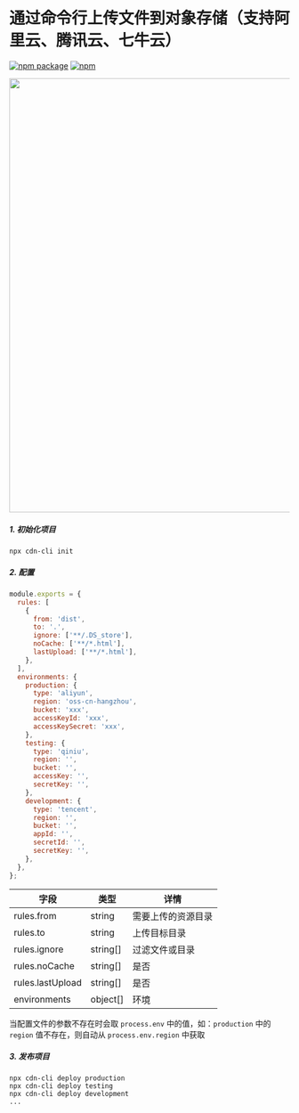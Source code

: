 # 通过命令行上传文件到对象存储（支持阿里云、腾讯云、七牛云）

[![npm package](https://img.shields.io/npm/v/cdn-cli.svg)](https://www.npmjs.org/package/cdn-cli)
[![npm](https://img.shields.io/npm/dt/cdn-cli.svg?style=flat-square)](https://www.npmjs.com/package/cdn-cli)

<img src="https://github.com/chooin/cdn-cli/blob/master/awesome.gif" width="780" height="auto" />

##### 1. 初始化项目

```shell
npx cdn-cli init
```

##### 2. 配置

```js
module.exports = {
  rules: [
    {
      from: 'dist',
      to: '.',
      ignore: ['**/.DS_store'],
      noCache: ['**/*.html'],
      lastUpload: ['**/*.html'],
    },
  ],
  environments: {
    production: {
      type: 'aliyun',
      region: 'oss-cn-hangzhou',
      bucket: 'xxx',
      accessKeyId: 'xxx',
      accessKeySecret: 'xxx',
    },
    testing: {
      type: 'qiniu',
      region: '',
      bucket: '',
      accessKey: '',
      secretKey: '',
    },
    development: {
      type: 'tencent',
      region: '',
      bucket: '',
      appId: '',
      secretId: '',
      secretKey: '',
    },
  },
};
```

| 字段             | 类型     | 详情               |
| ---------------- | -------- | ------------------ |
| rules.from       | string   | 需要上传的资源目录 |
| rules.to         | string   | 上传目标目录       |
| rules.ignore     | string[] | 过滤文件或目录     |
| rules.noCache    | string[] | 是否               |
| rules.lastUpload | string[] | 是否               |
| environments     | object[] | 环境               |

当配置文件的参数不存在时会取 `process.env` 中的值，如：`production` 中的 `region` 值不存在，则自动从 `process.env.region` 中获取

##### 3. 发布项目

```shell
npx cdn-cli deploy production
npx cdn-cli deploy testing
npx cdn-cli deploy development
...
```
